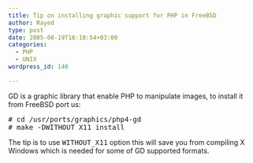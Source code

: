```yaml
---
title: Tip on installing graphic support for PHP in FreeBSD
author: Rayed
type: post
date: 2005-08-19T16:10:54+03:00
categories:
  - PHP
  - UNIX
wordpress_id: 140

---
```

<p>GD is a graphic library that enable PHP to manipulate images, to install it from FreeBSD port us:</p>
<pre>
# cd /usr/ports/graphics/php4-gd
# make -DWITHOUT_X11 install
</pre>
<p>The tip is to use <tt>WITHOUT_X11</tt> option this will save you from compiling X Windows which is needed for some of GD supported formats.</p>
